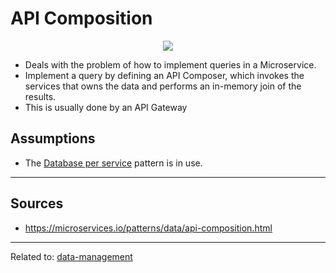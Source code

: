 # API Composition

<div align="center">
	<img src="https://microservices.io/i/data/ApiBasedQueryBigPicture.png">
</div>

* Deals with the problem of how to implement queries in a Microservice. 
* Implement a query by defining an API Composer, which invokes the services that owns the data and performs an in-memory join of the results.
* This is usually done by an API Gateway

## Assumptions
* The [Database per service](database-per-service.md) pattern is in use.


<hr>

## Sources
* https://microservices.io/patterns/data/api-composition.html


<hr>

Related to: [data-management](data-management.md)